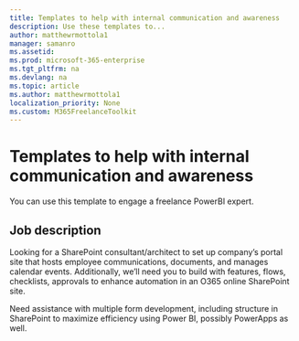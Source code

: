 ```yaml
---
title: Templates to help with internal communication and awareness 
description: Use these templates to... 
author: matthewrmottola1
manager: samanro
ms.assetid: 
ms.prod: microsoft-365-enterprise
ms.tgt_pltfrm: na
ms.devlang: na
ms.topic: article
ms.author: matthewrmottola1
localization_priority: None 
ms.custom: M365FreelanceToolkit
---
```

Templates to help with internal communication and awareness
=======================

You can use this template to engage a freelance PowerBI expert.

Job description
---------------

Looking for a SharePoint consultant/architect to set up company’s portal site that hosts employee communications, documents, and manages calendar events. Additionally, we’ll need you to build with features, flows, checklists, approvals to enhance automation in an O365 online SharePoint site. 

Need assistance with multiple form development, including structure in SharePoint to maximize efficiency using Power BI, possibly PowerApps as well.
